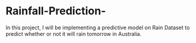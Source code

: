 # Rainfall-Prediction-
In this project, I will be implementing a predictive model on Rain Dataset to predict whether or not it will rain tomorrow in Australia.
